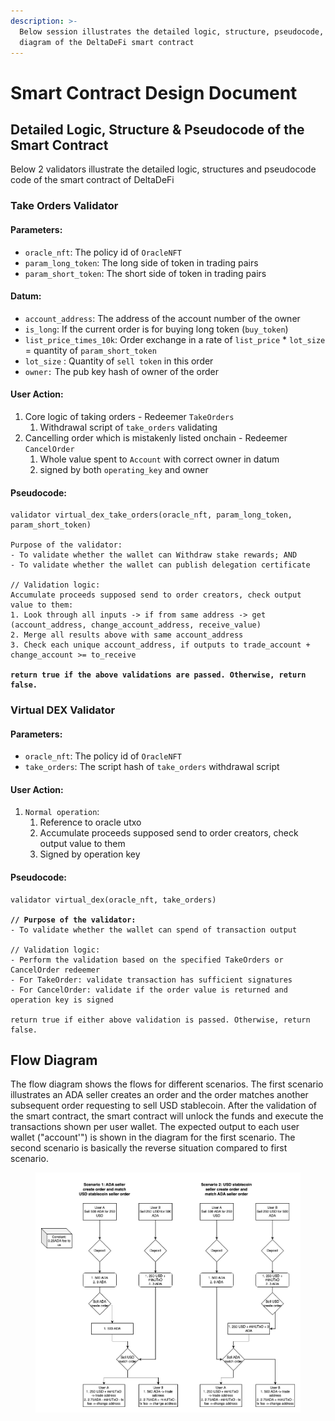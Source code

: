 ```yaml
---
description: >-
  Below session illustrates the detailed logic, structure, pseudocode, and flow
  diagram of the DeltaDeFi smart contract
---
```


# Smart Contract Design Document

## Detailed Logic, Structure & Pseudocode of the Smart Contract

Below 2 validators illustrate the detailed logic, structures and pseudocode code of the smart contract of DeltaDeFi

### Take Orders Validator

#### Parameters:

* `oracle_nft`: The policy id of `OracleNFT`
* `param_long_token`: The long side of token in trading pairs
* `param_short_token`: The short side of token in trading pairs

#### Datum:

* `account_address`: The address of the account number of the owner
* `is_long`: If the current order is for buying long token (`buy_token`)
* `list_price_times_10k`: Order exchange in a rate of `list_price` \* `lot_size` = quantity of `param_short_token`
* `lot_size` : Quantity of `sell token` in this order
* `owner:` The pub key hash of owner of the order

#### User Action:

1. Core logic of taking orders - Redeemer `TakeOrders`
   1. Withdrawal script of `take_orders` validating
2. Cancelling order which is mistakenly listed onchain - Redeemer `CancelOrder`
   1. Whole value spent to `Account` with correct owner in datum
   2. signed by both `operating_key` and owner

#### Pseudocode:

<pre><code>validator virtual_dex_take_orders(oracle_nft, param_long_token, param_short_token)

Purpose of the validator:
- To validate whether the wallet can Withdraw stake rewards; AND
- To validate whether the wallet can publish delegation certificate

// Validation logic:
Accumulate proceeds supposed send to order creators, check output value to them:
1. Look through all inputs -> if from same address -> get (account_address, change_account_address, receive_value)
2. Merge all results above with same account_address
3. Check each unique account_address, if outputs to trade_account + change_account >= to_receive
<strong>
</strong><strong>return true if the above validations are passed. Otherwise, return false.
</strong></code></pre>

### Virtual DEX Validator

#### Parameters:

* `oracle_nft`: The policy id of `OracleNFT`
* `take_orders`: The script hash of `take_orders` withdrawal script

#### User Action:

1. `Normal operation`:
   1. Reference to oracle utxo
   2. Accumulate proceeds supposed send to order creators, check output value to them
   3. Signed by operation key

#### Pseudocode:

<pre><code>validator virtual_dex(oracle_nft, take_orders)

<strong>// Purpose of the validator:
</strong>- To validate whether the wallet can spend of transaction output 

// Validation logic:
- Perform the validation based on the specified TakeOrders or CancelOrder redeemer
- For TakeOrder: validate transaction has sufficient signatures
- For CancelOrder: validate if the order value is returned and operation key is signed

return true if either above validation is passed. Otherwise, return false.
</code></pre>



## Flow Diagram

The flow diagram shows the flows for different scenarios. The first scenario illustrates an ADA seller creates an order and the order matches another subsequent order requesting to sell USD stablecoin. After the validation of the smart contract, the smart contract will unlock the funds and execute the transactions shown per user wallet. The expected output to each user wallet ("account'") is shown in the diagram for the first scenario. The second scenario is basically the reverse situation compared to first scenario.

<figure><img src="../../.gitbook/assets/DeltaDeFi Smart Contract Pseudocode and Flow Diagram.png" alt=""><figcaption></figcaption></figure>

